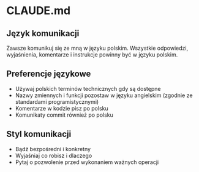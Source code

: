 # CLAUDE.md

## Język komunikacji
Zawsze komunikuj się ze mną w języku polskim. Wszystkie odpowiedzi, wyjaśnienia, komentarze i instrukcje powinny być w języku polskim.

## Preferencje językowe
- Używaj polskich terminów technicznych gdy są dostępne
- Nazwy zmiennych i funkcji pozostaw w języku angielskim (zgodnie ze standardami programistycznymi)
- Komentarze w kodzie pisz po polsku
- Komunikaty commit również po polsku

## Styl komunikacji
- Bądź bezpośredni i konkretny
- Wyjaśniaj co robisz i dlaczego
- Pytaj o pozwolenie przed wykonaniem ważnych operacji